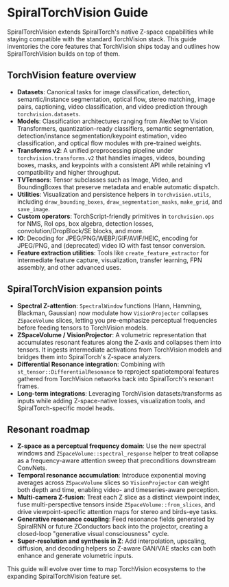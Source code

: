 # SpiralTorchVision Guide

SpiralTorchVision extends SpiralTorch's native Z-space capabilities while staying compatible with the standard TorchVision stack. This guide inventories the core features that TorchVision ships today and outlines how SpiralTorchVision builds on top of them.

## TorchVision feature overview
- **Datasets**: Canonical tasks for image classification, detection, semantic/instance segmentation, optical flow, stereo matching, image pairs, captioning, video classification, and video prediction through `torchvision.datasets`.
- **Models**: Classification architectures ranging from AlexNet to Vision Transformers, quantization-ready classifiers, semantic segmentation, detection/instance segmentation/keypoint estimation, video classification, and optical flow modules with pre-trained weights.
- **Transforms v2**: A unified preprocessing pipeline under `torchvision.transforms.v2` that handles images, videos, bounding boxes, masks, and keypoints with a consistent API while retaining v1 compatibility and higher throughput.
- **TVTensors**: Tensor subclasses such as Image, Video, and BoundingBoxes that preserve metadata and enable automatic dispatch.
- **Utilities**: Visualization and persistence helpers in `torchvision.utils`, including `draw_bounding_boxes`, `draw_segmentation_masks`, `make_grid`, and `save_image`.
- **Custom operators**: TorchScript-friendly primitives in `torchvision.ops` for NMS, RoI ops, box algebra, detection losses, convolution/DropBlock/SE blocks, and more.
- **IO**: Decoding for JPEG/PNG/WEBP/GIF/AVIF/HEIC, encoding for JPEG/PNG, and (deprecated) video IO with fast tensor conversion.
- **Feature extraction utilities**: Tools like `create_feature_extractor` for intermediate feature capture, visualization, transfer learning, FPN assembly, and other advanced uses.

## SpiralTorchVision expansion points
- **Spectral Z-attention**: `SpectralWindow` functions (Hann, Hamming, Blackman, Gaussian) now modulate how `VisionProjector` collapses `ZSpaceVolume` slices, letting you pre-emphasize perceptual frequencies before feeding tensors to TorchVision models.
- **ZSpaceVolume / VisionProjector**: A volumetric representation that accumulates resonant features along the Z-axis and collapses them into tensors. It ingests intermediate activations from TorchVision models and bridges them into SpiralTorch's Z-space analyzers.
- **Differential Resonance integration**: Combining with `st_tensor::DifferentialResonance` to reproject spatiotemporal features gathered from TorchVision networks back into SpiralTorch's resonant frames.
- **Long-term integrations**: Leveraging TorchVision datasets/transforms as inputs while adding Z-space-native losses, visualization tools, and SpiralTorch-specific model heads.

## Resonant roadmap
- **Z-space as a perceptual frequency domain**: Use the new spectral windows and `ZSpaceVolume::spectral_response` helper to treat collapse as a frequency-aware attention sweep that preconditions downstream ConvNets.
- **Temporal resonance accumulation**: Introduce exponential moving averages across `ZSpaceVolume` slices so `VisionProjector` can weight both depth and time, enabling video- and timeseries-aware perception.
- **Multi-camera Z-fusion**: Treat each Z slice as a distinct viewpoint index, fuse multi-perspective tensors inside `ZSpaceVolume::from_slices`, and drive viewpoint-specific attention maps for stereo and birds-eye tasks.
- **Generative resonance coupling**: Feed resonance fields generated by SpiralRNN or future ZConductors back into the projector, creating a closed-loop "generative visual consciousness" cycle.
- **Super-resolution and synthesis in Z**: Add interpolation, upscaling, diffusion, and decoding helpers so Z-aware GAN/VAE stacks can both enhance and generate volumetric inputs.

This guide will evolve over time to map TorchVision ecosystems to the expanding SpiralTorchVision feature set.

